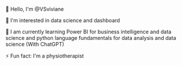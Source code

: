 👋 Hello, I'm @VSviviane

 👀 I'm interested in data science and dashboard

🌱 I am currently learning Power BI for business intelligence and data science and python language fundamentals for data analysis and data science (With ChatGPT)
 
⚡ Fun fact: I'm a physiotherapist

<!---
VSviviane/VSviviane is a ✨ special ✨ repository because its `README.md` (this file) appears on your GitHub profile.
You can click the Preview link to take a look at your changes.
--->

